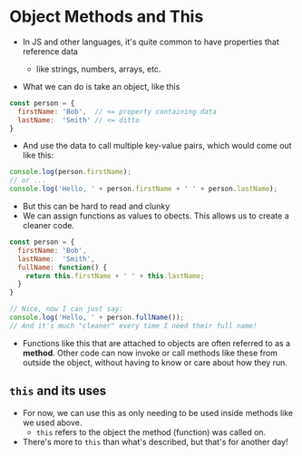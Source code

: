 # Object Methods and This

* In JS and other languages, it's quite common to have properties that reference data
  * like strings, numbers, arrays, etc.


* What we can do is take an object, like this 

```js
const person = {
  firstName: 'Bob',  // <= property containing data
  lastName:  'Smith' // <= ditto
}
```
* And use the data to call multiple key-value pairs, which would come out like this:

```js
console.log(person.firstName);
// or ...
console.log('Hello, ' + person.firstName + ' ' + person.lastName);
```
* But this can be hard to read and clunky
* We can assign functions as values to obects. This allows us to create a cleaner code.

```js
const person = {
  firstName: 'Bob',
  lastName:  'Smith',
  fullName: function() {
    return this.firstName + ' ' + this.lastName;
  }
}

// Nice, now I can just say:
console.log('Hello, ' + person.fullName());
// And it's much "cleaner" every time I need their full name!
```

* Functions like this that are attached to objects are often referred to as a **method**. Other code can now invoke or call methods like these from outside the object, without having to know or care about how they run.

## `this` and its uses

* For now, we can use this as only needing to be used inside methods like we used above.
  * `this` refers to the object the method (function) was called on.
* There's more to `this` than what's described, but that's for another day!